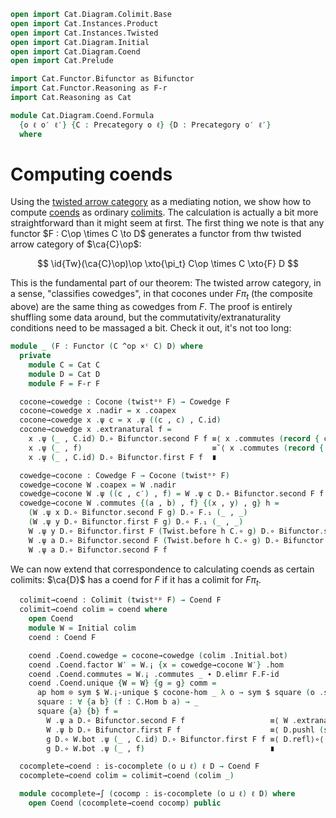 ```agda
open import Cat.Diagram.Colimit.Base
open import Cat.Instances.Product
open import Cat.Instances.Twisted
open import Cat.Diagram.Initial
open import Cat.Diagram.Coend
open import Cat.Prelude

import Cat.Functor.Bifunctor as Bifunctor
import Cat.Functor.Reasoning as F-r
import Cat.Reasoning as Cat

module Cat.Diagram.Coend.Formula
  {o ℓ o′ ℓ′} {C : Precategory o ℓ} {D : Precategory o′ ℓ′}
  where
```

<!--
```agda
open Cocone-hom
open Cowedge
open Cocone
```
-->

# Computing coends

Using the [twisted arrow category] as a mediating notion, we show how to
compute [coends] as ordinary [colimits]. The calculation is actually a
bit more straightforward than it might seem at first. The first thing we
note is that any functor $F : C\op \times C \to D$ generates a functor
from thw twisted arrow category of $\ca{C}\op$:

$$
\id{Tw}(\ca{C}\op)\op \xto{\pi_t} C\op \times C \xto{F} D
$$

[twisted arrow category]: Cat.Instances.Twisted.html
[coends]: Cat.Diagram.Coend.html
[colimits]: Cat.Diagram.Colimit.Base.html

This is the fundamental part of our theorem: The twisted arrow category,
in a sense, "classifies cowedges", in that cocones under $F\pi_t$ (the
composite above) are the same thing as cowedges from $F$. The proof is
entirely shuffling some data around, but the
commutativity/extranaturality conditions need to be massaged a bit.
Check it out, it's not too long:

```agda
module _ (F : Functor (C ^op ×ᶜ C) D) where
  private
    module C = Cat C
    module D = Cat D
    module F = F-r F

  cocone→cowedge : Cocone (twistᵒᵖ F) → Cowedge F
  cocone→cowedge x .nadir = x .coapex
  cocone→cowedge x .ψ c = x .ψ ((c , c) , C.id)
  cocone→cowedge x .extranatural f =
    x .ψ (_ , C.id) D.∘ Bifunctor.second F f ≡⟨ x .commutes (record { commutes = C.eliml (C.idl C.id) }) ⟩
    x .ψ (_ , f)                             ≡˘⟨ x .commutes (record { commutes = C.cancelr (C.idl C.id) }) ⟩
    x .ψ (_ , C.id) D.∘ Bifunctor.first F f  ∎

  cowedge→cocone : Cowedge F → Cocone (twistᵒᵖ F)
  cowedge→cocone W .coapex = W .nadir
  cowedge→cocone W .ψ ((c , c′) , f) = W .ψ c D.∘ Bifunctor.second F f
  cowedge→cocone W .commutes {(a , b) , f} {(x , y) , g} h =
    (W .ψ x D.∘ Bifunctor.second F g) D.∘ F.₁ (_ , _)                                           ≡⟨ W .extranatural g D.⟩∘⟨refl ⟩
    (W .ψ y D.∘ Bifunctor.first F g) D.∘ F.₁ (_ , _)                                            ≡⟨ D.pullr (F.weave (Σ-pathp (C.introl refl) refl)) ⟩
    W .ψ y D.∘ Bifunctor.first F (Twist.before h C.∘ g) D.∘ Bifunctor.second F (Twist.after h)  ≡⟨ D.extendl (sym (W .extranatural _)) ⟩
    W .ψ a D.∘ Bifunctor.second F (Twist.before h C.∘ g) D.∘ Bifunctor.second F (Twist.after h) ≡⟨ D.refl⟩∘⟨ sym (Bifunctor.second∘second F) ∙ ap (Bifunctor.second F) (h .Twist.commutes) ⟩
    W .ψ a D.∘ Bifunctor.second F f                                                             ∎
```

We can now extend that correspondence to calculating coends as certain
colimits: $\ca{D}$ has a coend for $F$ if it has a colimit for $F\pi_t$.

```agda
  colimit→coend : Colimit (twistᵒᵖ F) → Coend F
  colimit→coend colim = coend where
    open Coend
    module W = Initial colim
    coend : Coend F

    coend .Coend.cowedge = cocone→cowedge (colim .Initial.bot)
    coend .Coend.factor W′ = W.¡ {x = cowedge→cocone W′} .hom
    coend .Coend.commutes = W.¡ .commutes _ ∙ D.elimr F.F-id
    coend .Coend.unique {W = W} {g = g} comm =
      ap hom ⊙ sym $ W.¡-unique $ cocone-hom _ λ o → sym $ square (o .snd) where
      square : ∀ {a b} (f : C.Hom b a) → _
      square {a} {b} f =
        W .ψ a D.∘ Bifunctor.second F f                   ≡⟨ W .extranatural f ⟩
        W .ψ b D.∘ Bifunctor.first F f                    ≡⟨ D.pushl (sym comm) ⟩
        g D.∘ W.bot .ψ (_ , C.id) D.∘ Bifunctor.first F f ≡⟨ D.refl⟩∘⟨ W.bot .commutes (record { before = f ; after = C.id ; commutes = C.cancelr (C.idl _) }) ⟩
        g D.∘ W.bot .ψ (_ , f)                            ∎

  cocomplete→coend : is-cocomplete (o ⊔ ℓ) ℓ D → Coend F
  cocomplete→coend colim = colimit→coend (colim _)

  module cocomplete→∫ (cocomp : is-cocomplete (o ⊔ ℓ) ℓ D) where
    open Coend (cocomplete→coend cocomp) public
```

